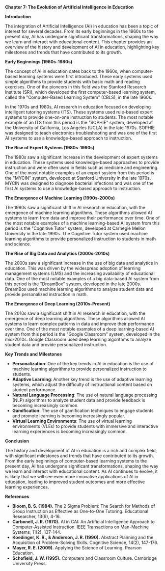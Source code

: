 **Chapter 7: The Evolution of Artificial Intelligence in Education**

**Introduction**

The integration of Artificial Intelligence (AI) in education has been a topic of interest for several decades. From its early beginnings in the 1960s to the present day, AI has undergone significant transformations, shaping the way we learn and interact with educational content. This chapter provides an overview of the history and development of AI in education, highlighting key milestones and trends that have contributed to its growth.

**Early Beginnings (1960s-1980s)**

The concept of AI in education dates back to the 1960s, when computer-based learning systems were first introduced. These early systems used simple algorithms to provide students with basic math and reading exercises. One of the pioneers in this field was the Stanford Research Institute (SRI), which developed the first computer-based learning system, called the "Computer-Based Learning System" (CBLS), in the late 1960s.

In the 1970s and 1980s, AI research in education focused on developing intelligent tutoring systems (ITS). These systems used rule-based expert systems to provide one-on-one instruction to students. The most notable example of an ITS from this period is the "SOPHIE" system, developed at the University of California, Los Angeles (UCLA) in the late 1970s. SOPHIE was designed to teach electronics troubleshooting and was one of the first AI systems to use a knowledge-based approach to instruction.

**The Rise of Expert Systems (1980s-1990s)**

The 1980s saw a significant increase in the development of expert systems in education. These systems used knowledge-based approaches to provide instruction and were often used in fields such as medicine and engineering. One of the most notable examples of an expert system from this period is the "MYCIN" system, developed at Stanford University in the late 1970s. MYCIN was designed to diagnose bacterial infections and was one of the first AI systems to use a knowledge-based approach to instruction.

**The Emergence of Machine Learning (1990s-2000s)**

The 1990s saw a significant shift in AI research in education, with the emergence of machine learning algorithms. These algorithms allowed AI systems to learn from data and improve their performance over time. One of the most notable examples of a machine learning-based AI system from this period is the "Cognitive Tutor" system, developed at Carnegie Mellon University in the late 1990s. The Cognitive Tutor system used machine learning algorithms to provide personalized instruction to students in math and science.

**The Rise of Big Data and Analytics (2000s-2010s)**

The 2000s saw a significant increase in the use of big data and analytics in education. This was driven by the widespread adoption of learning management systems (LMS) and the increasing availability of educational data. One of the most notable examples of a big data-based AI system from this period is the "DreamBox" system, developed in the late 2000s. DreamBox used machine learning algorithms to analyze student data and provide personalized instruction in math.

**The Emergence of Deep Learning (2010s-Present)**

The 2010s saw a significant shift in AI research in education, with the emergence of deep learning algorithms. These algorithms allowed AI systems to learn complex patterns in data and improve their performance over time. One of the most notable examples of a deep learning-based AI system from this period is the "Google Classroom" system, developed in the mid-2010s. Google Classroom used deep learning algorithms to analyze student data and provide personalized instruction.

**Key Trends and Milestones**

* **Personalization**: One of the key trends in AI in education is the use of machine learning algorithms to provide personalized instruction to students.
* **Adaptive Learning**: Another key trend is the use of adaptive learning systems, which adjust the difficulty of instructional content based on student performance.
* **Natural Language Processing**: The use of natural language processing (NLP) algorithms to analyze student data and provide feedback is becoming increasingly common.
* **Gamification**: The use of gamification techniques to engage students and promote learning is becoming increasingly popular.
* **Virtual Learning Environments**: The use of virtual learning environments (VLEs) to provide students with immersive and interactive learning experiences is becoming increasingly common.

**Conclusion**

The history and development of AI in education is a rich and complex field, with significant milestones and trends that have contributed to its growth. From the early beginnings of computer-based learning systems to the present day, AI has undergone significant transformations, shaping the way we learn and interact with educational content. As AI continues to evolve, it is likely that we will see even more innovative applications of AI in education, leading to improved student outcomes and more effective learning experiences.

**References**

* **Bloom, B. S. (1984).** The 2 Sigma Problem: The Search for Methods of Group Instruction as Effective as One-to-One Tutoring. Educational Researcher, 13(6), 4-16.
* **Carbonell, J. R. (1970).** AI in CAI: An Artificial Intelligence Approach to Computer-Assisted Instruction. IEEE Transactions on Man-Machine Systems, 11(2), 137-144.
* **Koedinger, K. R., & Anderson, J. R. (1990).** Abstract Planning and the Acquisition of Problem-Solving Skills. Cognitive Science, 14(2), 147-176.
* **Mayer, R. E. (2009).** Applying the Science of Learning. Pearson Education.
* **Schofield, J. W. (1995).** Computers and Classroom Culture. Cambridge University Press.